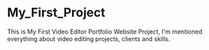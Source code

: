# My_First_Project
This is My First Video Editor Portfolio Website Project, I'm mentioned everything about video editing projects, clients and skills.
